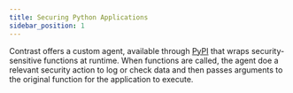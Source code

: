 ```yaml
---
title: Securing Python Applications
sidebar_position: 1
---
```


Contrast offers a custom agent, available through [PyPI](https://docs.contrastsecurity.com/en/install-python-with-pypi.html) that wraps security-sensitive functions at runtime. When functions are called, the agent doe a relevant security action to log or check data and then passes arguments to the original function for the application to execute.
